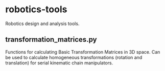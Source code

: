 # robotics-tools
Robotics design and analysis tools.

## transformation_matrices.py ##
Functions for calculating Basic Transformation Matrices in 3D space.  Can be used to calculate homogeneous transformations (rotation and translation) for serial kinematic chain manipulators.
